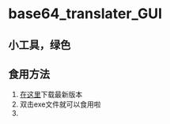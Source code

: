 # base64_translater_GUI

## 小工具，绿色

## 食用方法
1. [在这里](https://github.com/krishukr/base64_translater_GUI/releases)下载最新版本
2. 双击exe文件就可以食用啦
3. 
